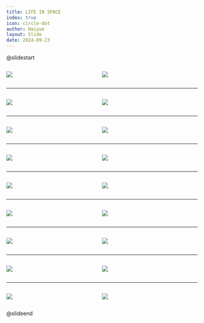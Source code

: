 ```yaml
---
title: LIFE IN SPACE
index: true
icon: circle-dot
author: Haiyue
layout: Slide
date: 2024-09-23
---
```

 
@slidestart

<div style="display:flex">
<div style="flex:1">

![](/reading/english/Level-Y/LIFE%20IN%20SPACE/001.webp)
</div>
<div style="flex:1">

![](/reading/english/Level-Y/LIFE%20IN%20SPACE/002.webp)
</div>
</div>

---

<div style="display:flex">
<div style="flex:1">

![](/reading/english/Level-Y/LIFE%20IN%20SPACE/003.webp)
</div>
<div style="flex:1">

![](/reading/english/Level-Y/LIFE%20IN%20SPACE/004.webp)
</div>
</div>

---

<div style="display:flex">
<div style="flex:1">

![](/reading/english/Level-Y/LIFE%20IN%20SPACE/005.webp)
</div>
<div style="flex:1">

![](/reading/english/Level-Y/LIFE%20IN%20SPACE/006.webp)
</div>
</div>

---

<div style="display:flex">
<div style="flex:1">

![](/reading/english/Level-Y/LIFE%20IN%20SPACE/007.webp)
</div>
<div style="flex:1">

![](/reading/english/Level-Y/LIFE%20IN%20SPACE/008.webp)
</div>
</div>

---

<div style="display:flex">
<div style="flex:1">

![](/reading/english/Level-Y/LIFE%20IN%20SPACE/009.webp)
</div>
<div style="flex:1">

![](/reading/english/Level-Y/LIFE%20IN%20SPACE/010.webp)
</div>
</div>

---

<div style="display:flex">
<div style="flex:1">

![](/reading/english/Level-Y/LIFE%20IN%20SPACE/011.webp)
</div>
<div style="flex:1">

![](/reading/english/Level-Y/LIFE%20IN%20SPACE/012.webp)
</div>
</div>

---

<div style="display:flex">
<div style="flex:1">

![](/reading/english/Level-Y/LIFE%20IN%20SPACE/013.webp)
</div>
<div style="flex:1">

![](/reading/english/Level-Y/LIFE%20IN%20SPACE/014.webp)
</div>
</div>

---

<div style="display:flex">
<div style="flex:1">

![](/reading/english/Level-Y/LIFE%20IN%20SPACE/015.webp)
</div>
<div style="flex:1">

![](/reading/english/Level-Y/LIFE%20IN%20SPACE/016.webp)
</div>
</div>

---

<div style="display:flex">
<div style="flex:1">

![](/reading/english/Level-Y/LIFE%20IN%20SPACE/017.webp)
</div>
<div style="flex:1">

![](/reading/english/Level-Y/LIFE%20IN%20SPACE/018.webp)
</div>
</div>

@slideend